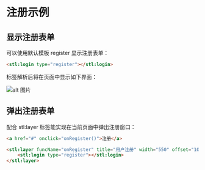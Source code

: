 # 注册示例

## 显示注册表单

可以使用默认模板 register 显示注册表单：

```html
<stl:login type="register"></stl:login>
```
标签解析后将在页面中显示如下界面：

![alt 图片](/assets/img/plugin/login/20211026012422.png)  

## 弹出注册表单

配合 stl:layer 标签能实现在当前页面中弹出注册窗口：

```html
<a href="#" onclick="onRegister()">注册</a>

<stl:layer funcName="onRegister" title="用户注册" width="550" offset="100px">
    <stl:login type="register"></stl:login>
</stl:layer>

```
